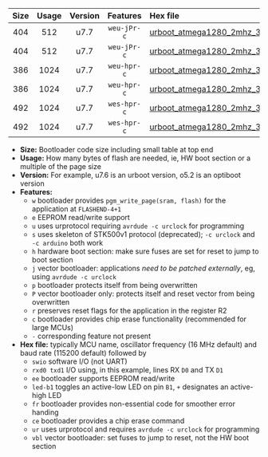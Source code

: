 |Size|Usage|Version|Features|Hex file|
|:-:|:-:|:-:|:-:|:--|
|404|512|u7.7|`weu-jPr-c`|[urboot_atmega1280_2mhz_38400bps_swio_rxd2_txd3_ee_led+b7_fr_ce_ur_vbl.hex](https://raw.githubusercontent.com/stefanrueger/urboot.hex/main/cores/megacore/atmega1280/fcpu_2mhz/38400_bps/urboot_atmega1280_2mhz_38400bps_swio_rxd2_txd3_ee_led+b7_fr_ce_ur_vbl.hex)|
|404|512|u7.7|`weu-jPr-c`|[urboot_atmega1280_2mhz_38400bps_swio_rxe0_txe1_ee_led+b7_fr_ce_ur_vbl.hex](https://raw.githubusercontent.com/stefanrueger/urboot.hex/main/cores/megacore/atmega1280/fcpu_2mhz/38400_bps/urboot_atmega1280_2mhz_38400bps_swio_rxe0_txe1_ee_led+b7_fr_ce_ur_vbl.hex)|
|386|1024|u7.7|`weu-hpr-c`|[urboot_atmega1280_2mhz_38400bps_swio_rxd2_txd3_ee_led+b7_fr_ce_ur.hex](https://raw.githubusercontent.com/stefanrueger/urboot.hex/main/cores/megacore/atmega1280/fcpu_2mhz/38400_bps/urboot_atmega1280_2mhz_38400bps_swio_rxd2_txd3_ee_led+b7_fr_ce_ur.hex)|
|386|1024|u7.7|`weu-hpr-c`|[urboot_atmega1280_2mhz_38400bps_swio_rxe0_txe1_ee_led+b7_fr_ce_ur.hex](https://raw.githubusercontent.com/stefanrueger/urboot.hex/main/cores/megacore/atmega1280/fcpu_2mhz/38400_bps/urboot_atmega1280_2mhz_38400bps_swio_rxe0_txe1_ee_led+b7_fr_ce_ur.hex)|
|492|1024|u7.7|`wes-hpr-c`|[urboot_atmega1280_2mhz_38400bps_swio_rxd2_txd3_ee_led+b7_fr_ce.hex](https://raw.githubusercontent.com/stefanrueger/urboot.hex/main/cores/megacore/atmega1280/fcpu_2mhz/38400_bps/urboot_atmega1280_2mhz_38400bps_swio_rxd2_txd3_ee_led+b7_fr_ce.hex)|
|492|1024|u7.7|`wes-hpr-c`|[urboot_atmega1280_2mhz_38400bps_swio_rxe0_txe1_ee_led+b7_fr_ce.hex](https://raw.githubusercontent.com/stefanrueger/urboot.hex/main/cores/megacore/atmega1280/fcpu_2mhz/38400_bps/urboot_atmega1280_2mhz_38400bps_swio_rxe0_txe1_ee_led+b7_fr_ce.hex)|

- **Size:** Bootloader code size including small table at top end
- **Usage:** How many bytes of flash are needed, ie, HW boot section or a multiple of the page size
- **Version:** For example, u7.6 is an urboot version, o5.2 is an optiboot version
- **Features:**
  + `w` bootloader provides `pgm_write_page(sram, flash)` for the application at `FLASHEND-4+1`
  + `e` EEPROM read/write support
  + `u` uses urprotocol requiring `avrdude -c urclock` for programming
  + `s` uses skeleton of STK500v1 protocol (deprecated); `-c urclock` and `-c arduino` both work
  + `h` hardware boot section: make sure fuses are set for reset to jump to boot section
  + `j` vector bootloader: applications *need to be patched externally*, eg, using `avrdude -c urclock`
  + `p` bootloader protects itself from being overwritten
  + `P` vector bootloader only: protects itself and reset vector from being overwritten
  + `r` preserves reset flags for the application in the register R2
  + `c` bootloader provides chip erase functionality (recommended for large MCUs)
  + `-` corresponding feature not present
- **Hex file:** typically MCU name, oscillator frequency (16 MHz default) and baud rate (115200 default) followed by
  + `swio` software I/O (not UART)
  + `rxd0 txd1` I/O using, in this example, lines RX `D0` and TX `D1`
  + `ee` bootloader supports EEPROM read/write
  + `led-b1` toggles an active-low LED on pin `B1`, `+` designates an active-high LED
  + `fr` bootloader provides non-essential code for smoother error handing
  + `ce` bootloader provides a chip erase command
  + `ur` uses urprotocol and requires `avrdude -c urclock` for programming
  + `vbl` vector bootloader: set fuses to jump to reset, not the HW boot section
